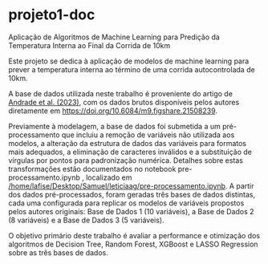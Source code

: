# projeto1-doc
Aplicação de  Algoritmos de Machine Learning para Predição da Temperatura Interna ao Final da Corrida de 10km

Este projeto se dedica à aplicação de modelos de machine learning para prever a temperatura interna ao término de uma corrida autocontrolada de 10km.

A base de dados utilizada neste trabalho é proveniente do artigo de [Andrade et al. (2023)](https://pmc.ncbi.nlm.nih.gov/articles/pmid/37018484/), com os dados brutos disponíveis pelos autores diretamente em https://doi.org/10.6084/m9.figshare.21508239.

Previamente à modelagem, a base de dados foi submetida a um pré-processamento que incluiu a remoção de variáveis não utilizada aos modelos, a alteração da estrutura de dados das variáveis para formatos mais adequados, a eliminação de caracteres inválidos e a substituição de vírgulas por pontos para padronização numérica. Detalhes sobre estas transformações estão documentados no notebook pre-processamento.ipynb , localizado em [/home/lafise/Desktop/Samuel/leticiaag/pre-processamento.ipynb](https://github.com/leprogramar/projeto1-doc/blob/main/pre-processamento.ipynb). A partir dos dados pré-processados, foram geradas três bases de dados distintas, cada uma configurada para replicar os modelos de variáveis propostos pelos autores originais: Base de Dados 1 (10 variáveis), a Base de Dados 2 (8 variáveis) e a Base de Dados 3 (5 variáveis).

O objetivo primário deste trabalho é avaliar a performance e otimização dos algoritmos de Decision Tree, Random Forest, XGBoost e LASSO Regression sobre as três bases de dados.

